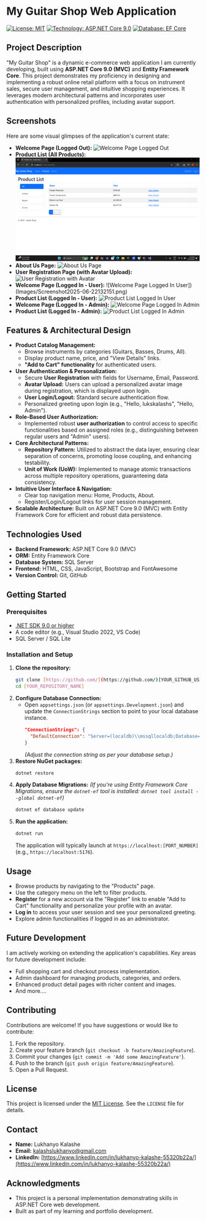 # My Guitar Shop Web Application

[![License: MIT](https://img.shields.io/badge/License-MIT-yellow.svg)](https://opensource.org/licenses/MIT)
[![Technology: ASP.NET Core 9.0](https://img.shields.io/badge/ASP.NET%20Core-9.0-blue.svg)](https://dotnet.microsoft.com/en-us/download/dotnet/9.0)
[![Database: EF Core](https://img.shields.io/badge/Entity%20Framework%20Core-blueviolet.svg)](https://learn.microsoft.com/en-us/ef/core/)

## Project Description

"My Guitar Shop" is a dynamic e-commerce web application I am currently developing, built using **ASP.NET Core 9.0 (MVC)** and **Entity Framework Core**. This project demonstrates my proficiency in designing and implementing a robust online retail platform with a focus on instrument sales, secure user management, and intuitive shopping experiences. It leverages modern architectural patterns and incorporates user authentication with personalized profiles, including avatar support.

## Screenshots

Here are some visual glimpses of the application's current state:

* **Welcome Page (Logged Out):**
    ![Welcome Page Logged Out](Images/Screenshot2025-06-2213)
* **Product List (All Products):**
    ![Product List All](Images/Screenshot2025-06-22132058.png)
* **About Us Page:**
    ![About Us Page]()
* **User Registration Page (with Avatar Upload):**
    ![User Registration with Avatar]()
* **Welcome Page (Logged In - User):**
    ![Welcome Page Logged In User])(Images/Screenshot2025-06-22132151.png)
* **Product List (Logged In - User):**
    ![Product List Logged In User](Images/Screenshot2025-06-2232215.png")
* **Welcome Page (Logged In - Admin):**
    ![Welcome Page Logged In Admin](Images/Screenshot2025-06-2232600.png")
* **Product List (Logged In - Admin):**
    ![Product List Logged In Admin](Images/Screenshot2025-06-22132617.png")

## Features & Architectural Design

* **Product Catalog Management:**
    * Browse instruments by categories (Guitars, Basses, Drums, All).
    * Display product name, price, and "View Details" links.
    * **"Add to Cart" functionality** for authenticated users.
* **User Authentication & Personalization:**
    * Secure **User Registration** with fields for Username, Email, Password.
    * **Avatar Upload:** Users can upload a personalized avatar image during registration, which is displayed upon login.
    * **User Login/Logout:** Standard secure authentication flow.
    * Personalized greeting upon login (e.g., "Hello, lukskalashs", "Hello, Admin").
* **Role-Based User Authorization:**
    * Implemented robust **user authorization** to control access to specific functionalities based on assigned roles (e.g., distinguishing between regular users and "Admin" users).
* **Core Architectural Patterns:**
    * **Repository Pattern:** Utilized to abstract the data layer, ensuring clear separation of concerns, promoting loose coupling, and enhancing testability.
    * **Unit of Work (UoW):** Implemented to manage atomic transactions across multiple repository operations, guaranteeing data consistency.
* **Intuitive User Interface & Navigation:**
    * Clear top navigation menu: Home, Products, About.
    * Register/Login/Logout links for user session management.
* **Scalable Architecture:** Built on ASP.NET Core 9.0 (MVC) with Entity Framework Core for efficient and robust data persistence.

## Technologies Used

* **Backend Framework:** ASP.NET Core 9.0 (MVC)
* **ORM:** Entity Framework Core
* **Database System:** SQL Server
* **Frontend:** HTML, CSS, JavaScript, Bootstrap and FontAwesome
* **Version Control:** Git, GitHub

## Getting Started

### Prerequisites

* [.NET SDK 9.0 or higher](https://dotnet.microsoft.com/download/dotnet/9.0)
* A code editor (e.g., Visual Studio 2022, VS Code)
* SQL Server / SQL Lite

### Installation and Setup

1.  **Clone the repository:**
    ```bash
    git clone [https://github.com/](https://github.com/)[YOUR_GITHUB_USERNAME]/[YOUR_REPOSITORY_NAME].git
    cd [YOUR_REPOSITORY_NAME]
    ```
2.  **Configure Database Connection:**
    * Open `appsettings.json` (or `appsettings.Development.json`) and update the `ConnectionStrings` section to point to your local database instance.
        ```json
        "ConnectionStrings": {
          "DefaultConnection": "Server=(localdb)\\mssqllocaldb;Database=GuitarShop;Trusted_Connection=True;MultipleActiveResultSets=true"
        }
        ```
        *(Adjust the connection string as per your database setup.)*
3.  **Restore NuGet packages:**
    ```bash
    dotnet restore
    ```
4.  **Apply Database Migrations:**
    *(If you're using Entity Framework Core Migrations, ensure the `dotnet-ef` tool is installed: `dotnet tool install --global dotnet-ef`)*
    ```bash
    dotnet ef database update
    ```
5.  **Run the application:**
    ```bash
    dotnet run
    ```
    The application will typically launch at `https://localhost:[PORT_NUMBER]` (e.g., `https://localhost:5176`).

## Usage

* Browse products by navigating to the "Products" page.
* Use the category menu on the left to filter products.
* **Register** for a new account via the "Register" link to enable "Add to Cart" functionality and personalize your profile with an avatar.
* **Log in** to access your user session and see your personalized greeting.
* Explore admin functionalities if logged in as an administrator.

## Future Development

I am actively working on extending the application's capabilities. Key areas for future development include:

* Full shopping cart and checkout process implementation.
* Admin dashboard for managing products, categories, and orders.
* Enhanced product detail pages with richer content and images.
* And more....

## Contributing

Contributions are welcome! If you have suggestions or would like to contribute:

1.  Fork the repository.
2.  Create your feature branch (`git checkout -b feature/AmazingFeature`).
3.  Commit your changes (`git commit -m 'Add some AmazingFeature'`).
4.  Push to the branch (`git push origin feature/AmazingFeature`).
5.  Open a Pull Request.

## License

This project is licensed under the [MIT License](https://opensource.org/licenses/MIT). See the `LICENSE` file for details.

## Contact

* **Name:** Lukhanyo Kalashe
* **Email:** kalashslukhanyo@gmail.com
* **LinkedIn:** [https://www.linkedin.com/in/lukhanyo-kalashe-55320b22a/](https://www.linkedin.com/in/lukhanyo-kalashe-55320b22a/)

## Acknowledgments

* This project is a personal implementation demonstrating skills in ASP.NET Core web development.
* Built as part of my learning and portfolio development.
